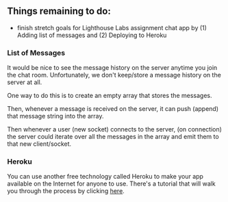 ## Things remaining to do:
- finish stretch goals for Lighthouse Labs assignment chat app by (1) Adding list of messages and (2) Deploying to Heroku
  
### List of Messages
It would be nice to see the message history on the server anytime you join the chat room. Unfortunately, we don't keep/store a message history on the server at all.

One way to do this is to create an empty array that stores the messages.

Then, whenever a message is received on the server, it can push (append) that message string into the array.

Then whenever a user (new socket) connects to the server, (on connection) the server could iterate over all the messages in the array and emit them to that new client/socket.

### Heroku
You can use another free technology called Heroku to make your app available on the Internet for anyone to use. There's a tutorial that will walk you through the process by clicking [here](https://devcenter.heroku.com/articles/getting-started-with-nodejs#introduction).
